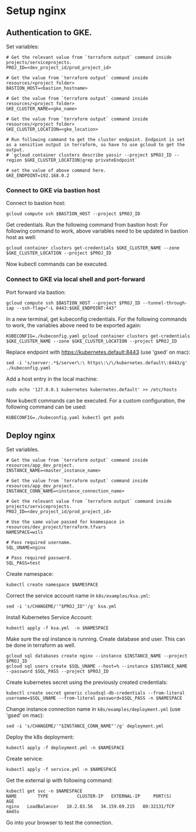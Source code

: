 # Setup nginx
## Authentication to GKE.

Set variables:

```shell
# Get the relevant value from `terraform output` command inside projects/serviceprojects.
PROJ_ID=<dev_project_id/prod_project_id>

# Get the value from `terraform output` command inside resources/<project folder>
BASTION_HOST=<bastion_hostname>

# Get the value from `terraform output` command inside resources/<project folder>
GKE_CLUSTER_NAME=<gke_name>

# Get the value from `terraform output` command inside resources/<project folder>
GKE_CLUSTER_LOCATION=<gke_location>

# Run following command to get the cluster endpoint. Endpoint is set as a sensitive output in terraform, so have to use gcloud to get the output.
# `gcloud container clusters describe yassir --project $PROJ_ID --region $GKE_CLUSTER_LOCATION|grep privateEndpoint`

# set the value of above command here.
GKE_ENDPOINT=192.168.0.2
```

### Connect to GKE via bastion host

Connect to bastion host:

```shell
gcloud compute ssh $BASTION_HOST --project $PROJ_ID
```

Get credentials. Run the following command from bastion host:
For following command to work, above variables need to be updated in bastion host as well:

```shell
gcloud container clusters get-credentials $GKE_CLUSTER_NAME --zone $GKE_CLUSTER_LOCATION --project $PROJ_ID
```

Now kubectl commands can be executed.

### Connect to GKE via local shell and port-forward

Port forward via bastion:
```shell
gcloud compute ssh $BASTION_HOST --project $PROJ_ID --tunnel-through-iap --ssh-flag="-L 8443:$GKE_ENDPOINT:443"
```

In a new terminal, get kubeconfig credentials. For the following commands to work,
the variables above need to be exported again:

```shell
KUBECONFIG=./kubeconfig.yaml gcloud container clusters get-credentials $GKE_CLUSTER_NAME --zone $GKE_CLUSTER_LOCATION --project $PROJ_ID
```

Replace endpoint with https://kubernetes.default:8443 (use 'gsed' on mac):

```shell
sed -i 's/server:.*$/server\:\ https\:\/\/kubernetes.default\:8443/g' ./kubeconfig.yaml
```

Add a host entry in the local machine:

```shell
sudo echo '127.0.0.1 kubernetes kubernetes.default' >> /etc/hosts
```

Now kubectl commands can be executed.
For a custom configuration, the following command can be used:

```shell
KUBECONFIG=./kubeconfig.yaml kubectl get pods
```
## Deploy nginx

Set variables.

```shell
# Get the value from `terraform output` command inside resources/app_dev_project.
INSTANCE_NAME=<master_instance_name>

# Get the value from `terraform output` command inside resources/app_dev_project.
INSTANCE_CONN_NAME=<instance_connection_name> 

# Get the relevant value from `terraform output` command inside projects/serviceprojects.
PROJ_ID=<dev_project_id/prod_project_id>

# Use the same value passed for knamespace in resources/dev_project/terraform.tfvars
NAMESPACE=wils

# Pass required username.
SQL_UNAME=nginx

# Pass required password.
SQL_PASS=test
```

Create namespace:

```shell
kubectl create namespace $NAMESPACE
```

Correct the service account name in `k8s/examples/ksa.yml`:
```shell
sed -i 's/CHANGEME/'"$PROJ_ID"'/g' ksa.yml
```

Install Kubernetes Service Account:

```shell
kubectl apply -f ksa.yml  -n $NAMESPACE
```

Make sure the sql instance is running.
Create database and user. This can be done in terraform as well.

```shell
gcloud sql databases create nginx --instance $INSTANCE_NAME --project $PROJ_ID
gcloud sql users create $SQL_UNAME --host=% --instance $INSTANCE_NAME --password $SQL_PASS --project $PROJ_ID
```

Create kubernetes secret using the previously created credentials:
```shell
kubectl create secret generic cloudsql-db-credentials --from-literal username=$SQL_UNAME --from-literal password=$SQL_PASS -n $NAMESPACE
```

Change instance connection name in `k8s/examples/deployment.yml` (use 'gsed' on mac):
```shell
sed -i 's/CHANGEME/'"$INSTANCE_CONN_NAME"'/g' deployment.yml
```

Deploy the k8s deployment:
```shell
kubectl apply -f deployment.yml -n $NAMESPACE
```

Create service:
```shell
kubectl apply -f service.yml -n $NAMESPACE
```

Get the external ip with following command:
```shell
kubectl get svc -n $NAMESPACE
NAME        TYPE           CLUSTER-IP   EXTERNAL-IP     PORT(S)        AGE
nginx   LoadBalancer   10.2.83.56   34.159.69.215   80:32131/TCP   4m45s
```

Go into your browser to test the connection.
